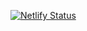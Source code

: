 [![Netlify Status](https://api.netlify.com/api/v1/badges/3eabc117-87cf-40cc-ab56-5fb7ec89d1b7/deploy-status)](https://app.netlify.com/projects/richardsgiveaway/deploys)

